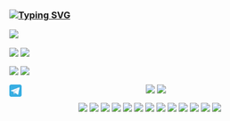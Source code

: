 ### [![Typing SVG](https://readme-typing-svg.demolab.com?font=Abyssinica+SIL&size=21&pause=1000&color=F70000&background=72684E00&center=true&vCenter=true&width=435&lines=Hello+there!;Sir+Obsidian+Maximus+welcomes+you!+%F0%9F%98%84)](https://git.io/typing-svg)

<!--![GitHub Stats](https://github-readme-stats.vercel.app/api?username=ObsidianMaximus&theme=synthwave)

![Top Languages](https://github-readme-stats.vercel.app/api/top-langs/?username=OBSIDIANMAXIMUS&show_icons=true&theme=2077)

[![GitHub Streak](https://streak-stats.demolab.com/?user=ObsidianMaximus&theme=buefy-dark)](https://git.io/streak-stats) -->

![](http://github-profile-summary-cards.vercel.app/api/cards/profile-details?username=ObsidianMaximus&theme=2077) 

![](http://github-profile-summary-cards.vercel.app/api/cards/repos-per-language?username=ObsidianMaximus&theme=2077) ![](http://github-profile-summary-cards.vercel.app/api/cards/most-commit-language?username=ObsidianMaximus&theme=2077)

![](http://github-profile-summary-cards.vercel.app/api/cards/stats?username=ObsidianMaximus&theme=2077) ![](http://github-profile-summary-cards.vercel.app/api/cards/productive-time?username=ObsidianMaximus&theme=2077&utcOffset=8)

<a href="https://t.me/ObsidianMaximus">
  <img align="left" alt="Sarthak's Telegram" width="22px" src="https://raw.githubusercontent.com/edent/SuperTinyIcons/master/images/svg/telegram.svg" />
</a>
 
<p align="center">
 <img src="https://komarev.com/ghpvc/?username=ObsidianMaximus&style=flat-square"/>
 
 
 <img src="https://img.shields.io/badge/dynamic/json?logo=github&label=GitHub+Followers&labelColor=282c34&color=181717&query=%24.data.totalSubs&url=https%3A%2F%2Fapi.spencerwoo.com%2Fsubstats%2F%3Fsource%3Dgithub%26queryKey%3DObsidianMaximus&longCache=true"/>
</p>

<p align="center">

<img src="https://img.shields.io/badge/-Mint-87CF3E?logo=LinuxMint&logoColor=fff"/>
<img src="https://img.shields.io/badge/-Win11-0078D4?logo=Windows11&logoColor=fff"/>
<img src="https://img.shields.io/badge/-AOSP-3DDC84?logo=Android&logoColor=fffhttps://img.shields.io/badge/-AOSP-3DDC84?logo=Android&logoColor=fff"/>
<img src="https://img.shields.io/badge/-Vim-019733?logo=VIM&logoColor=fff"/>
<img src="https://img.shields.io/badge/-Git-F05032?logo=Git&logoColor=fff"/>
<img src="https://img.shields.io/badge/-BashBC-4E8825?logo=GNUBash&logoColor=fff"/>
<img src="https://img.shields.io/badge/-CliGuy-241F31?logo=GnomeTerminal&logoColor=fff"/>
<img src="https://img.shields.io/badge/-WSL2-4D4D4D?logo=WindowsTerminal&logoColor=fff"/>
<img src="https://img.shields.io/badge/-Kernel-A8B9CC?logo=C&logoColor=fff"/>
<img src="https://img.shields.io/badge/-ProsLang.-black?logo=c%2B%2B&style=social"/>
<img src="https://img.shields.io/badge/-NoobsLang.-3776AB?logo=Python&logoColor=fff"/>
<img src="https://img.shields.io/badge/-Bots-5865F2?logo=Discord&logoColor=fff"/>

<img src="https://img.shields.io/badge/-Bots-26A5E4?logo=Telegram&logoColor=fff"/>




</p>


<p align="center">

<!--
For Statistics:
https://github-readme-stats.vercel.app/api?username=suyashpatil400&count_private=true&show_icons=true&theme=radical
 
For Top Languages:
https://github-readme-stats.vercel.app/api/top-langs/?username=SUYASHPATIL400&show_icons=true&theme=radical
 
For Adding Icons to profile:
https://img.shields.io/badge/-HTML-e34f26?logo=html5&logoColor=fff
 
For icons:

    https://simpleicons.org/
-->
